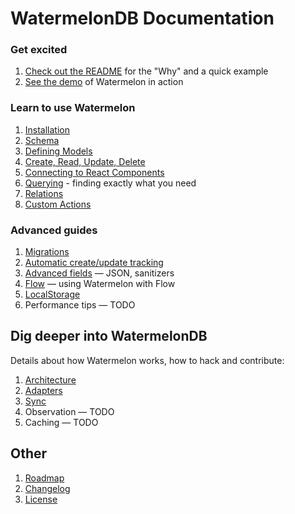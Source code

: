 # WatermelonDB Documentation

### Get excited

1. [Check out the README](../README.md) for the "Why" and a quick example
2. [See the demo](./Demo.md) of Watermelon in action

### Learn to use Watermelon

1. [Installation](./Installation.md)
1. [Schema](./Schema.md)
1. [Defining Models](./Model.md)
1. [Create, Read, Update, Delete](./CRUD.md)
1. [Connecting to React Components](./Components.md)
1. [Querying](./Query.md) - finding exactly what you need
1. [Relations](./Relation.md)
1. [Custom Actions](./Actions.md)

### Advanced guides

1. [Migrations](./Advanced/Migrations.md)
1. [Automatic create/update tracking](./Advanced/CreateUpdateTracking.md)
1. [Advanced fields](./Advanced/AdvancedFields.md) — JSON, sanitizers
1. [Flow](./Advanced/Flow.md) — using Watermelon with Flow
1. [LocalStorage](./Advanced/LocalStorage.md)
1. Performance tips — TODO

## Dig deeper into WatermelonDB

Details about how Watermelon works, how to hack and contribute:

1. [Architecture](./Implementation/Architecture.md)
1. [Adapters](./Implementation/Adapters.md)
1. [Sync](./Implementation/Sync.md)
1. Observation — TODO
1. Caching — TODO

## Other

1. [Roadmap](./Roadmap.md)
1. [Changelog](../CHANGELOG.md)
1. [License](../LICENSE)
